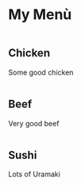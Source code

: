 <!DOCTYPE html>
<html>
<head>
 <meta name="viewport" content="width=device-width, initial-scale=1">
 <link rel="stylesheet" href="css.css">
</head>
<body>

<h1>My Menù</h1>

<div class="row">
  <div class="column">
    <h2>Chicken</h2>
    <p>Some good chicken</p>
  </div>
  <div class="column">
    <h2>Beef</h2>
    <p>Very good beef</p>
  </div>
  <div class="column">
    <h2>Sushi</h2>
    <p>Lots of Uramaki</p>
  </div>
</div>

</body>

